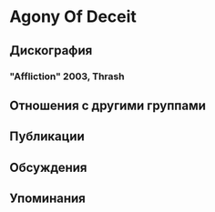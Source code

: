 # Agony Of Deceit



## Дискография

### "Affliction" 2003, Thrash




## Отношения с другими группами


## Публикации


## Обсуждения


## Упоминания


